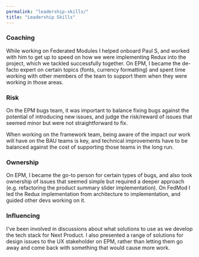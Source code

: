 ```yaml
---
permalink: "leadership-skills/"
title: "Leadership Skills"
---
```


### Coaching

While working on Federated Modules I helped onboard Paul S, and worked with him to get up to speed on how we were implementing Redux into the project, which we tackled successfully together. On EPM, I became the de-facto expert on certain topics (fonts, currency formatting) and spent time working with other members of the team to support them when they were working in those areas.

### Risk

On the EPM bugs team, it was important to balance fixing bugs against the potential of introducing new issues, and judge the risk/reward of issues that seemed minor but were not straightforward to fix. 

When working on the framework team, being aware of the impact our work will have on the BAU teams is key, and technical improvements have to be balanced against the cost of supporting those teams in the long run.

### Ownership

On EPM, I became the go-to person for certain types of bugs, and also took ownership of issues that seemed simple but required a deeper approach (e.g. refactoring the product summary slider implementation). On FedMod I led the Redux implementation from architecture to implementation, and guided other devs working on it.

### Influencing

I've been involved in discussions about what solutions to use as we develop the tech stack for Next Product. I also presented a range of solutions for design issues to the UX stakeholder on EPM, rather than letting them go away and come back with something that would cause more work.
